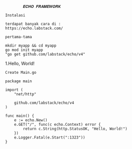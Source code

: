 			𝑬𝑪𝑯𝑶 𝑭𝑹𝑨𝑴𝑬𝑾𝑶𝑹𝑲

	Instalasi 

	terdapat banyak cara di :
	https://echo.labstack.com/

	pertama-tama

 	mkdir myapp && cd myapp
 	go mod init myapp
 	"go get github.com/labstack/echo/v4"

1.Hello, World!

  	Create Main.go

  	package main

  	import (
	 	"net/http"
	
	 	github.com/labstack/echo/v4
  	)

  	func main() {
		e := echo.New()
		e.GET("/", func(c echo.Context) error {
			return c.String(http.StatusOK, "Hello, World!")
		})
		e.Logger.Fatal(e.Start(":1323"))
  	}